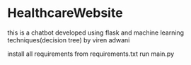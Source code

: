 # HealthcareWebsite
this is a chatbot developed using flask and machine learning techniques(decision tree) by viren adwani

install all requirements from requirements.txt
run main.py
